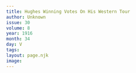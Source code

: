 ```yaml
---
title: Hughes Winning Votes On His Western Tour
author: Unknown
issue: 30
volume: 8
year: 1916
month: 34
day: V
tags:
layout: page.njk
image:
---
```


